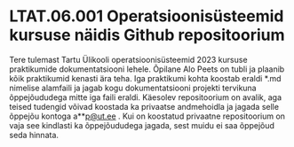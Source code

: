 # LTAT.06.001 Operatsioonisüsteemid kursuse näidis Github repositoorium

Tere tulemast Tartu Ülikooli operatsioonisüsteemid 2023 kursuse praktikumide dokumentatsiooni lehele. Õpilane Alo Peets on tubli ja plaanib kõik praktikumid kenasti ära teha. Iga praktikumi kohta koostab eraldi *.md nimelise alamfaili ja jagab kogu dokumentatsiooni projekti tervikuna õppejõududega mitte iga faili eraldi. Käesolev repositoorium on avalik, aga teised tudengid võivad koostada ka privaatse andmehoidla ja jagada selle õppejõu kontoga a**p@ut.ee . Kui on koostatud privaatne repositoorium on vaja see kindlasti ka õppejõududega jagada, sest muidu ei saa õppejõud seda hinnata. 
